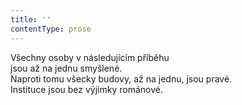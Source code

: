 ```yaml
---
title: ''
contentType: prose
---
```


<section>

Všechny osoby v následujícím příběhu  
jsou až na jednu smyšlené.  
Naproti tomu všecky budovy, až na jednu, jsou pravé.  
Instituce jsou bez výjimky románové.

</section>
